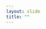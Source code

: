 ```yaml
---
layout: slide
title: ""
---
```


<section data-background-image="assets/images/Slide14.png" data-background-size="90%" data-background-position="center"></section>
